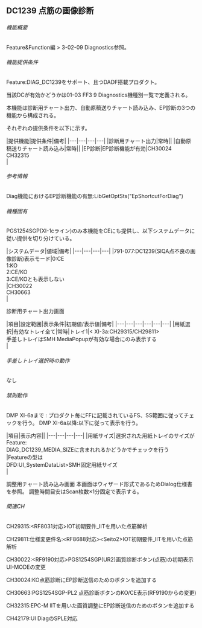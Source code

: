 ## DC1239 点筋の画像診断 

###### 機能概要

Feature&Function編 > 3-02-09 Diagnostics参照。

###### 機能提供条件

Feature:DIAG\_DC1239をサポート、且つDADF搭載プロダクト。

当該DCが有効かどうかは01-03 FF3 9 Diagnostics機種別一覧で定義される。

本機能は診断用チャート出力、自動原稿送りチャート読み込み、EP診断の3つの機能から構成される。

それぞれの提供条件を以下に示す。

|提供機能|提供条件|備考|
|---|---|---|---|
|診断用チャート出力|常時||
|自動原稿送りチャート読み込み|常時||
|EP診断|EP診断機能が有効|CH30024<br/>CH32315<br/>|

###### 参考情報
Diag機能におけるEP診断機能の有無:LibGetOptSts("EpShortcutForDiag")
###### 機種固有
PGS1254SGP(XI-1cライン)のみ本機能をCEにも提供し、以下システムデータに従い提供を切り分けている。

|システムデータ|値域|備考|
|---|---|---|---|
|791-077:DC1239(SIQA点不良の画像診断)表示モード|0:CE<br/>1:KO<br/>2:CE/KO<br/>3:CE/KOとも表示しない<br/>|CH30022<br/>CH30663<br/>|


診断用チャート出力画面

|項目|設定範囲|表示条件|初期値/表示値|備考|
|---|---|---|---|---|---|
|用紙選択|有効なトレイ全て|常時|トレイ1|< XI-3a:CH29315/CH29811><br/>手差しトレイはSMH MediaPopupが有効な場合にのみ表示する<br/>|

###### 手差しトレイ選択時の動作
なし
###### 禁則動作
DMP XI-6aまで :
プロダクト毎にFFに記載されているFS、SS範囲に従ってチェックを行う。
DMP XI-6a以降:以下に従って表示を行う。

|項目|表示内容||
|---|---|---|---|
|用紙サイズ|選択された用紙トレイのサイズがFeature:<br/>DIAG_DC1239_MEDIA_SIZEに含まれれるかどうかでチェックを行う<br/>|Featureの型は<br/>DFD:UI_SystemDataList>SMH固定用紙サイズ<br/>|

調整用チャート読み込み画面
本画面はウィザード形式であるためDialog仕様書を参照。
調整時間目安はScan枚数×1分固定で表示する。

###### 関連CH

CH29315:<RF8031対応>IOT初期要件\_IITを用いた点筋解析

CH29811:仕様変更件名:<RF8688対応&gt;&lt;Seito2>IOT初期要件\_IITを用いた点筋解析

CH30022:<RF9190対応>PGS1254SGP(UR2)画質診断ボタン(点筋)の初期表示UI-MODEの変更

CH30024:<EP-BB>KO点筋診断にEP診断送信のためのボタンを追加する

CH30663:PGS1254SGP-PL2
点筋診断ボタンのKO/CE表示(RF9190からの変更)

CH32315:EPC-M
IITを用いた画質調整にEP診断送信のためのボタンを追加する

CH42179:UI DiagのSPLE対応